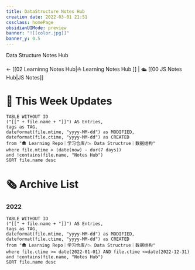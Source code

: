 ```yaml
---
title: DataStructure Notes Hub
creation date: 2022-03-01 21:51 
cssclass: homePage
obsidianUIMode: preview
banner: "![[color.jpg]]"
banner_y: 0.5
---
```

<div class="title" style="color:#000">Data Structure Notes Hub</div>

<-  [[02  Learninng Notes Hub|⛵️ Learning Notes Hub ]] | 🛳️  [[00 JS Notes Hub|JS Notes]] 


# 📆 This Week Updates

```dataview
TABLE WITHOUT ID 
("[[" + file.name + "]]") AS Entries,
tags as TAG,
dateformat(file.mtime, "yyyy-MM-dd") as MODIFIED,
dateformat(file.ctime, "yyyy-MM-dd") as CREATED
from "🛖 Learning Repo｜学习仓库/📉 Data Structrue｜数据结构"
where file.mtime > (date(now) - dur(7 days)) 
and !contains(file.name, "Notes Hub")
SORT file.name desc
```

# 🗞 Archive List

### 2022
```dataview
TABLE WITHOUT ID 
("[[" + file.name + "]]") AS Entries,
tags as TAG,
dateformat(file.mtime, "yyyy-MM-dd") as MODIFIED,
dateformat(file.ctime, "yyyy-MM-dd") as CREATED
from "🛖 Learning Repo｜学习仓库/📉 Data Structrue｜数据结构"
where file.ctime >= date(2022-01-01) AND file.ctime <=date(2022-12-31)
and !contains(file.name, "Notes Hub")
SORT file.name desc
````
